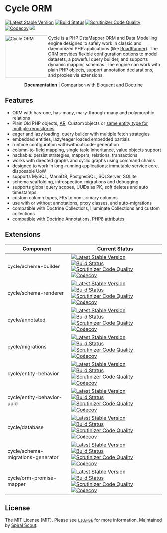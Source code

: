# Cycle ORM

[![Latest Stable Version](https://poser.pugx.org/cycle/orm/version)](https://packagist.org/packages/cycle/orm)
[![Build Status](https://github.com/cycle/orm/workflows/build/badge.svg)](https://github.com/cycle/orm/actions)
[![Scrutinizer Code Quality](https://scrutinizer-ci.com/g/cycle/orm/badges/quality-score.png?b=2.x)](https://scrutinizer-ci.com/g/cycle/orm/?branch=2.x)
[![Codecov](https://codecov.io/gh/cycle/orm/graph/badge.svg)](https://codecov.io/gh/cycle/orm)
<a href="https://discord.gg/TFeEmCs"><img src="https://img.shields.io/badge/discord-chat-magenta.svg"></a>

<img src="https://cycle-orm.dev/cycle.png" height="135px" alt="Cycle ORM" align="left"/>

Cycle is a PHP DataMapper ORM and Data Modelling engine designed to safely work in classic and daemonized PHP
applications (like [RoadRunner](https://github.com/spiral/roadrunner)). The ORM provides flexible configuration options
to model datasets, a powerful query builder, and supports dynamic mapping schemas. The engine can work with plain PHP
objects, support annotation declarations, and proxies via extensions.

<p align="center">
	<a href="https://github.com/cycle/docs"><b>Documentation</b></a> | <a href="https://github.com/cycle/docs/issues/3">Comparison with Eloquent and Doctrine</a>
</p>

## Features

- ORM with has-one, has-many, many-through-many and polymorphic relations
- Plain Old PHP objects, [AR](https://github.com/cycle/docs/blob/2.x/docs/en/advanced/active-record.md), Custom objects
  or [same entity type for multiple repositories](https://github.com/cycle/orm/tree/2.x/tests/ORM/Functional/Driver/Common/Classless)
- eager and lazy loading, query builder with multiple fetch strategies
- embedded entities, lazy/eager loaded embedded partials
- runtime configuration with/without code-generation
- column-to-field mapping, single table inheritance, value objects support
- hackable: persist strategies, mappers, relations, transactions
- works with directed graphs and cyclic graphs using command chains
- designed to work in long-running applications: immutable service core, disposable UoW
- supports MySQL, MariaDB, PostgresSQL, SQLServer, SQLite
- schema scaffolding, introspection, migrations and debugging
- supports global query scopes, UUIDs as PK, soft deletes and auto timestamps
- custom column types, FKs to non-primary columns
- use with or without annotations, proxy classes, and auto-migrations
- compatible with Doctrine Collections, Illuminate Collections and custom collections
- compatible with Doctrine Annotations, PHP8 attributes

## Extensions

| Component                         | Current Status                                                                                                                                                                                                                                                                                                                                                                                                                                                                                                                                                                                                                                                                         |
|-----------------------------------|----------------------------------------------------------------------------------------------------------------------------------------------------------------------------------------------------------------------------------------------------------------------------------------------------------------------------------------------------------------------------------------------------------------------------------------------------------------------------------------------------------------------------------------------------------------------------------------------------------------------------------------------------------------------------------------|
| cycle/schema-builder              | [![Latest Stable Version](https://poser.pugx.org/cycle/schema-builder/version)](https://packagist.org/packages/cycle/schema-builder) [![Build Status](https://github.com/cycle/schema-builder/workflows/build/badge.svg)](https://github.com/cycle/schema-builder/actions) [![Scrutinizer Code Quality](https://scrutinizer-ci.com/g/cycle/schema-builder/badges/quality-score.png?b=2.x)](https://scrutinizer-ci.com/g/cycle/schema-builder/?branch=2.x) [![Codecov](https://codecov.io/gh/cycle/schema-builder/graph/badge.svg)](https://codecov.io/gh/cycle/schema-builder)                                                                                                         |
| cycle/schema-renderer             | [![Latest Stable Version](https://poser.pugx.org/cycle/schema-renderer/version)](https://packagist.org/packages/cycle/schema-renderer) [![Build Status](https://github.com/cycle/schema-renderer/workflows/build/badge.svg)](https://github.com/cycle/schema-renderer/actions) [![Scrutinizer Code Quality](https://scrutinizer-ci.com/g/cycle/schema-renderer/badges/quality-score.png?b=1.x)](https://scrutinizer-ci.com/g/cycle/schema-renderer/?branch=1.x) [![Codecov](https://codecov.io/gh/cycle/schema-renderer/graph/badge.svg)](https://codecov.io/gh/cycle/schema-renderer)                                                                                                 |
| cycle/annotated                   | [![Latest Stable Version](https://poser.pugx.org/cycle/annotated/version)](https://packagist.org/packages/cycle/annotated) [![Build Status](https://github.com/cycle/annotated/workflows/build/badge.svg)](https://github.com/cycle/annotated/actions) [![Scrutinizer Code Quality](https://scrutinizer-ci.com/g/cycle/annotated/badges/quality-score.png?b=3.x)](https://scrutinizer-ci.com/g/cycle/annotated/?branch=3.x) [![Codecov](https://codecov.io/gh/cycle/annotated/graph/badge.svg)](https://codecov.io/gh/cycle/annotated)                                                                                                                                                 |
| cycle/migrations                  | [![Latest Stable Version](https://poser.pugx.org/cycle/migrations/version)](https://packagist.org/packages/cycle/migrations) [![Build Status](https://github.com/cycle/migrations/workflows/build/badge.svg)](https://github.com/cycle/migrations/actions) [![Scrutinizer Code Quality](https://scrutinizer-ci.com/g/cycle/migrations/badges/quality-score.png?b=3.x)](https://scrutinizer-ci.com/g/cycle/migrations/?branch=3.x) [![Codecov](https://codecov.io/gh/cycle/migrations/graph/badge.svg)](https://codecov.io/gh/cycle/migrations)                                                                                                                                         |
| cycle/entity-behavior             | [![Latest Stable Version](https://poser.pugx.org/cycle/entity-behavior/version)](https://packagist.org/packages/cycle/entity-behavior) [![Build Status](https://github.com/cycle/entity-behavior/workflows/build/badge.svg)](https://github.com/cycle/entity-behavior/actions) [![Scrutinizer Code Quality](https://scrutinizer-ci.com/g/cycle/entity-behavior/badges/quality-score.png?b=1.x)](https://scrutinizer-ci.com/g/cycle/entity-behavior/?branch=1.x) [![Codecov](https://codecov.io/gh/cycle/entity-behavior/graph/badge.svg)](https://codecov.io/gh/cycle/entity-behavior)                                                                                                 |
| cycle/entity-behavior-uuid        | [![Latest Stable Version](https://poser.pugx.org/cycle/entity-behavior-uuid/version)](https://packagist.org/packages/cycle/entity-behavior-uuid) [![Build Status](https://github.com/cycle/entity-behavior-uuid/workflows/build/badge.svg)](https://github.com/cycle/entity-behavior-uuid/actions) [![Scrutinizer Code Quality](https://scrutinizer-ci.com/g/cycle/entity-behavior-uuid/badges/quality-score.png?b=1.x)](https://scrutinizer-ci.com/g/cycle/entity-behavior-uuid/?branch=1.x) [![Codecov](https://codecov.io/gh/cycle/entity-behavior-uuid/graph/badge.svg)](https://codecov.io/gh/cycle/entity-behavior-uuid)                                                         |
| cycle/database                    | [![Latest Stable Version](https://poser.pugx.org/cycle/database/version)](https://packagist.org/packages/cycle/database) [![Build Status](https://github.com/cycle/database/workflows/build/badge.svg)](https://github.com/cycle/database/actions) [![Scrutinizer Code Quality](https://scrutinizer-ci.com/g/cycle/database/badges/quality-score.png?b=2.x)](https://scrutinizer-ci.com/g/cycle/database/?branch=2.x) [![Codecov](https://codecov.io/gh/cycle/database/graph/badge.svg)](https://codecov.io/gh/cycle/database)                                                                                                                                                         |
| cycle/schema-migrations-generator | [![Latest Stable Version](https://poser.pugx.org/cycle/schema-migrations-generator/version)](https://packagist.org/packages/cycle/schema-migrations-generator) [![Build Status](https://github.com/cycle/schema-migrations-generator/workflows/build/badge.svg)](https://github.com/cycle/schema-migrations-generator/actions) [![Scrutinizer Code Quality](https://scrutinizer-ci.com/g/cycle/schema-migrations-generator/badges/quality-score.png?b=2.x)](https://scrutinizer-ci.com/g/cycle/schema-migrations-generator/?branch=2.x) [![Codecov](https://codecov.io/gh/cycle/schema-migrations-generator/graph/badge.svg)](https://codecov.io/gh/cycle/schema-migrations-generator) |
| cycle/orm-promise-mapper          | [![Latest Stable Version](https://poser.pugx.org/cycle/orm-promise-mapper/version)](https://packagist.org/packages/cycle/orm-promise-mapper) [![Build Status](https://github.com/cycle/orm-promise-mapper/workflows/build/badge.svg)](https://github.com/cycle/orm-promise-mapper/actions) [![Scrutinizer Code Quality](https://scrutinizer-ci.com/g/cycle/orm-promise-mapper/badges/quality-score.png?b=1.x)](https://scrutinizer-ci.com/g/cycle/orm-promise-mapper/?branch=1.x) [![Codecov](https://codecov.io/gh/cycle/orm-promise-mapper/graph/badge.svg)](https://codecov.io/gh/cycle/orm-promise-mapper)                                                                         |

## License

The MIT License (MIT). Please see [`LICENSE`](../license.md) for more information. Maintained
by [Spiral Scout](https://spiralscout.com).
